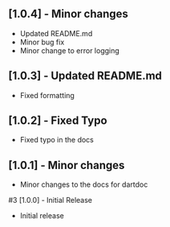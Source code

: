 ## [1.0.4] - Minor changes

* Updated README.md
* Minor bug fix
* Minor change to error logging

## [1.0.3] - Updated README.md

* Fixed formatting

## [1.0.2] - Fixed Typo

* Fixed typo in the docs

## [1.0.1] - Minor changes

* Minor changes to the docs for dartdoc

#3 [1.0.0] - Initial Release

* Initial release